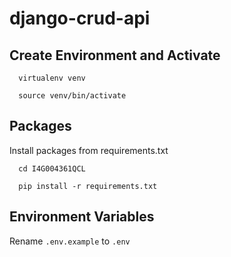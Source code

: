 # django-crud-api


## Create Environment and Activate
```
  virtualenv venv
```
  
``` 
  source venv/bin/activate 
```

## Packages
Install packages from requirements.txt

```
  cd I4G004361QCL
```

```
  pip install -r requirements.txt
```
## Environment Variables
Rename `.env.example` to `.env`
